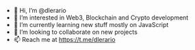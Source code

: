 - 👋 Hi, I’m @dlerario
- 👀 I’m interested in Web3, Blockchain and Crypto development
- 🌱 I’m currently learning new stuff mostly on JavaScript
- 💞️ I’m looking to collaborate on new projects
- 📫 Reach me at https://t.me/dlerario

<!---
dlerario/dlerario is a ✨ special ✨ repository because its `README.md` (this file) appears on your GitHub profile.
You can click the Preview link to take a look at your changes.
--->
